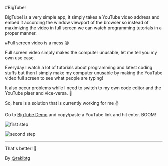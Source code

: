 #BigTube!

BigTube! is a very simple app, it simply takes a YouTube video address and embed it according the window viewport of the browser 
so instead of maximizing the video in full screen we can watch programming tutorials in a proper manner.

#Full screen video is a mess 😣

Full screen video simply makes the computer unusable, let me tell you my own use case.

Everyday I watch a lot of tutorials about programming and latest coding stuffs but then I simply make my computer unusable 
by making the YouTube video full screen to see what people are typing!

It also occur problems while I need to switch to my own code editor and the YouTube plaer and vice-versa. 😤

So, here is a solution that is currently working for me ✌

Go to [BigTube Demo](https://cdn.rawgit.com/rakibtg/BigTube/master/index.html) and copy/paste a YouTube link and hit enter. BOOM! 

![first step](https://github.com/rakibtg/BigTube/raw/master/1.png "Provide a YouTube link and hit enter")

![second step](https://github.com/rakibtg/BigTube/raw/master/2.png "Enjoy the video!")

***

That's better! 🙌 

By [@rakibtg](https://twitter.com/rakibtg)

